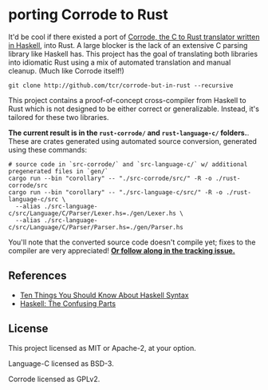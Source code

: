 # porting Corrode to Rust

It'd be cool if there existed a port of [Corrode, the C to Rust translator written in Haskell](https://github.com/jameysharp/corrode), into Rust. A large blocker is the lack of an extensive C parsing library like Haskell has. This project has the goal of translating both libraries into idiomatic Rust using a mix of automated translation and manual cleanup. (Much like Corrode itself!)

```
git clone http://github.com/tcr/corrode-but-in-rust --recursive
```

This project contains a proof-of-concept cross-compiler from Haskell to Rust which is not designed to be either correct or generalizable. Instead, it's tailored for these two libraries.

**The current result is in the `rust-corrode/` and `rust-language-c/` folders.**. These are crates generated using automated source conversion, generated using these commands:

```
# source code in `src-corrode/` and `src-language-c/` w/ additional pregenerated files in `gen/`
cargo run --bin "corollary" -- "./src-corrode/src/" -R -o ./rust-corrode/src
cargo run --bin "corollary" -- "./src-language-c/src/" -R -o ./rust-language-c/src \
  --alias ./src-language-c/src/Language/C/Parser/Lexer.hs=./gen/Lexer.hs \
  --alias ./src-language-c/src/Language/C/Parser/Parser.hs=./gen/Parser.hs
```

You'll note that the converted source code doesn't compile yet; fixes to the compiler are very appreciated! **[Or follow along in the tracking issue.](https://github.com/tcr/corrode-but-in-rust/issues/1)**

## References

* [Ten Things You Should Know About Haskell Syntax](https://www.fpcomplete.com/blog/2012/09/ten-things-you-should-know-about-haskell-syntax)
* [Haskell: The Confusing Parts](http://echo.rsmw.net/n00bfaq.html)

## License

This project licensed as MIT or Apache-2, at your option.

Language-C licensed as BSD-3.

Corrode licensed as GPLv2.
